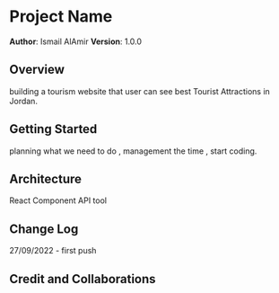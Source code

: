 # Project Name

**Author**: Ismail AlAmir
**Version**: 1.0.0 


## Overview
 building a tourism website  that user can see best Tourist Attractions in Jordan.
 

## Getting Started
planning what we need to do , management the time , start coding.

## Architecture
React Component 
API tool



## Change Log
27/09/2022 - first push

## Credit and Collaborations
